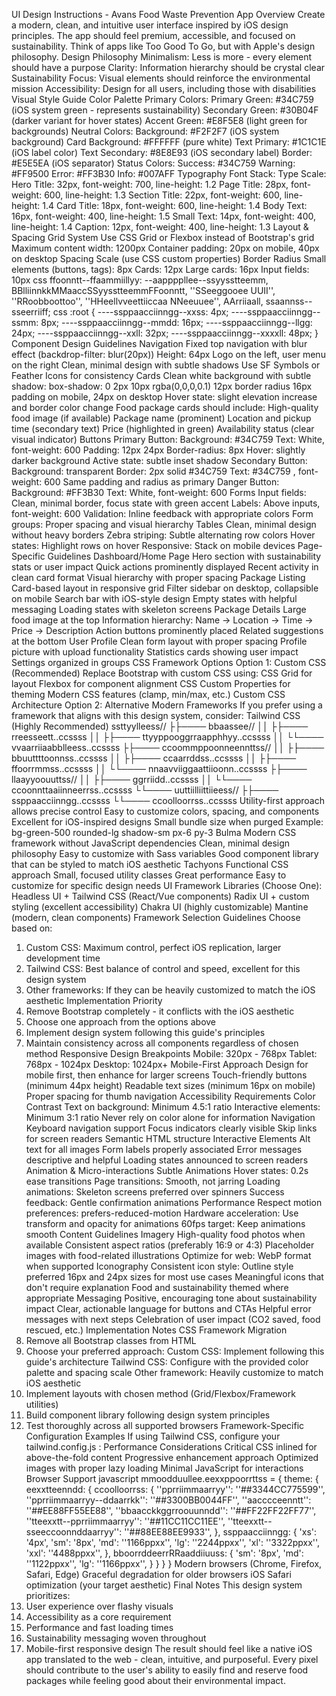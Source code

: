 UI Design Instructions - Avans Food Waste Prevention App
Overview
Create a modern, clean, and intuitive user interface inspired by iOS design principles. The app should feel
premium, accessible, and focused on sustainability. Think of apps like Too Good To Go, but with Apple's
design philosophy.
Design Philosophy
Minimalism: Less is more - every element should have a purpose
Clarity: Information hierarchy should be crystal clear
Sustainability Focus: Visual elements should reinforce the environmental mission
Accessibility: Design for all users, including those with disabilities
Visual Style Guide
Color Palette
Primary Colors:
Primary Green: #34C759 (iOS system green - represents sustainability)
Secondary Green: #30B04F (darker variant for hover states)
Accent Green: #E8F5E8 (light green for backgrounds)
Neutral Colors:
Background: #F2F2F7 (iOS system background)
Card Background: #FFFFFF (pure white)
Text Primary: #1C1C1E (iOS label color)
Text Secondary: #8E8E93 (iOS secondary label)
Border: #E5E5EA (iOS separator)
Status Colors:
Success: #34C759
Warning: #FF9500
Error: #FF3B30
Info: #007AFF
Typography
Font Stack:
Type Scale:
Hero Title: 32px, font-weight: 700, line-height: 1.2
Page Title: 28px, font-weight: 600, line-height: 1.3
Section Title: 22px, font-weight: 600, line-height: 1.4
Card Title: 18px, font-weight: 600, line-height: 1.4
Body Text: 16px, font-weight: 400, line-height: 1.5
Small Text: 14px, font-weight: 400, line-height: 1.4
Caption: 12px, font-weight: 400, line-height: 1.3
Layout & Spacing
Grid System
Use CSS Grid or Flexbox instead of Bootstrap's grid
Maximum content width: 1200px
Container padding: 20px on mobile, 40px on desktop
Spacing Scale (use CSS custom properties)
Border Radius
Small elements (buttons, tags): 8px
Cards: 12px
Large cards: 16px
Input fields: 10px
css
ffoonntt--ffaammiillyy: --aappppllee--ssyysstteemm, BBlliinnkkMMaaccSSyysstteemmFFoonntt, ''SSeeggooee UUII'', ''RRoobboottoo'', ''HHeellvveettiiccaa NNeeuuee'', AArriiaall, ssaannss--sseerriiff;
css
:root {
----ssppaacciinngg--xxss: 4px;
----ssppaacciinngg--ssmm: 8px;
----ssppaacciinngg--mmdd: 16px;
----ssppaacciinngg--llgg: 24px;
----ssppaacciinngg--xxll: 32px;
----ssppaacciinngg--xxxxll: 48px;
}
Component Design Guidelines
Navigation
Fixed top navigation with blur effect (backdrop-filter: blur(20px))
Height: 64px
Logo on the left, user menu on the right
Clean, minimal design with subtle shadows
Use SF Symbols or Feather Icons for consistency
Cards
Clean white background with subtle shadow: box-shadow: 0 2px 10px rgba(0,0,0,0.1)
12px border radius
16px padding on mobile, 24px on desktop
Hover state: slight elevation increase and border color change
Food package cards should include:
High-quality food image (if available)
Package name (prominent)
Location and pickup time (secondary text)
Price (highlighted in green)
Availability status (clear visual indicator)
Buttons
Primary Button:
Background: #34C759
Text: White, font-weight: 600
Padding: 12px 24px
Border-radius: 8px
Hover: slightly darker background
Active state: subtle inset shadow
Secondary Button:
Background: transparent
Border: 2px solid #34C759
Text: #34C759 , font-weight: 600
Same padding and radius as primary
Danger Button:
Background: #FF3B30
Text: White, font-weight: 600
Forms
Input fields: Clean, minimal border, focus state with green accent
Labels: Above inputs, font-weight: 600
Validation: Inline feedback with appropriate colors
Form groups: Proper spacing and visual hierarchy
Tables
Clean, minimal design without heavy borders
Zebra striping: Subtle alternating row colors
Hover states: Highlight rows on hover
Responsive: Stack on mobile devices
Page-Specific Guidelines
Dashboard/Home Page
Hero section with sustainability stats or user impact
Quick actions prominently displayed
Recent activity in clean card format
Visual hierarchy with proper spacing
Package Listing
Card-based layout in responsive grid
Filter sidebar on desktop, collapsible on mobile
Search bar with iOS-style design
Empty states with helpful messaging
Loading states with skeleton screens
Package Details
Large food image at the top
Information hierarchy: Name → Location → Time → Price → Description
Action buttons prominently placed
Related suggestions at the bottom
User Profile
Clean form layout with proper spacing
Profile picture with upload functionality
Statistics cards showing user impact
Settings organized in groups
CSS Framework Options
Option 1: Custom CSS (Recommended)
Replace Bootstrap with custom CSS using:
CSS Grid for layout
Flexbox for component alignment
CSS Custom Properties for theming
Modern CSS features (clamp, min/max, etc.)
Custom CSS Architecture
Option 2: Alternative Modern Frameworks
If you prefer using a framework that aligns with this design system, consider:
Tailwind CSS (Highly Recommended)
ssttyylleess//
├├──── bbaassee//
││ ├├──── rreesseett..ccssss
││ ├├──── ttyyppooggrraapphhyy..ccssss
││ └└──── vvaarriiaabblleess..ccssss
├├──── ccoommppoonneennttss//
││ ├├──── bbuuttttoonnss..ccssss
││ ├├──── ccaarrddss..ccssss
││ ├├──── ffoorrmmss..ccssss
││ └└──── nnaavviiggaattiioonn..ccssss
├├──── llaayyoouuttss//
││ ├├──── ggrriidd..ccssss
││ └└──── ccoonnttaaiinneerrss..ccssss
└└──── uuttiilliittiieess//
├├──── ssppaacciinngg..ccssss
└└──── ccoolloorrss..ccssss
Utility-first approach allows precise control
Easy to customize colors, spacing, and components
Excellent for iOS-inspired designs
Small bundle size when purged
Example: bg-green-500 rounded-lg shadow-sm px-6 py-3
Bulma
Modern CSS framework without JavaScript dependencies
Clean, minimal design philosophy
Easy to customize with Sass variables
Good component library that can be styled to match iOS aesthetic
Tachyons
Functional CSS approach
Small, focused utility classes
Great performance
Easy to customize for specific design needs
UI Framework Libraries (Choose One):
Headless UI + Tailwind CSS (React/Vue components)
Radix UI + custom styling (excellent accessibility)
Chakra UI (highly customizable)
Mantine (modern, clean components)
Framework Selection Guidelines
Choose based on:
1. Custom CSS: Maximum control, perfect iOS replication, larger development time
2. Tailwind CSS: Best balance of control and speed, excellent for this design system
3. Other frameworks: If they can be heavily customized to match the iOS aesthetic
Implementation Priority
1. Remove Bootstrap completely - it conflicts with the iOS aesthetic
2. Choose one approach from the options above
3. Implement design system following this guide's principles
4. Maintain consistency across all components regardless of chosen method
Responsive Design
Breakpoints
Mobile: 320px - 768px
Tablet: 768px - 1024px
Desktop: 1024px+
Mobile-First Approach
Design for mobile first, then enhance for larger screens
Touch-friendly buttons (minimum 44px height)
Readable text sizes (minimum 16px on mobile)
Proper spacing for thumb navigation
Accessibility Requirements
Color Contrast
Text on background: Minimum 4.5:1 ratio
Interactive elements: Minimum 3:1 ratio
Never rely on color alone for information
Navigation
Keyboard navigation support
Focus indicators clearly visible
Skip links for screen readers
Semantic HTML structure
Interactive Elements
Alt text for all images
Form labels properly associated
Error messages descriptive and helpful
Loading states announced to screen readers
Animation & Micro-interactions
Subtle Animations
Hover states: 0.2s ease transitions
Page transitions: Smooth, not jarring
Loading animations: Skeleton screens preferred over spinners
Success feedback: Gentle confirmation animations
Performance
Respect motion preferences: prefers-reduced-motion
Hardware acceleration: Use transform and opacity for animations
60fps target: Keep animations smooth
Content Guidelines
Imagery
High-quality food photos when available
Consistent aspect ratios (preferably 16:9 or 4:3)
Placeholder images with food-related illustrations
Optimize for web: WebP format when supported
Iconography
Consistent icon style: Outline style preferred
16px and 24px sizes for most use cases
Meaningful icons that don't require explanation
Food and sustainability themed where appropriate
Messaging
Positive, encouraging tone about sustainability impact
Clear, actionable language for buttons and CTAs
Helpful error messages with next steps
Celebration of user impact (CO2 saved, food rescued, etc.)
Implementation Notes
CSS Framework Migration
1. Remove all Bootstrap classes from HTML
2. Choose your preferred approach:
Custom CSS: Implement following this guide's architecture
Tailwind CSS: Configure with the provided color palette and spacing scale
Other framework: Heavily customize to match iOS aesthetic
3. Implement layouts with chosen method (Grid/Flexbox/Framework utilities)
4. Build component library following design system principles
5. Test thoroughly across all supported browsers
Framework-Specific Configuration Examples
If using Tailwind CSS, configure your tailwind.config.js :
Performance Considerations
Critical CSS inlined for above-the-fold content
Progressive enhancement approach
Optimized images with proper lazy loading
Minimal JavaScript for interactions
Browser Support
javascript
mmoodduullee.eexxppoorrttss = {
theme: {
eexxtteenndd: {
ccoolloorrss: {
''pprriimmaarryy'': ''##3344CC775599'',
''pprriimmaarryy--ddaarrkk'': ''##3300BB0044FF'',
''aacccceenntt'': ''##EE88FF55EE88'',
''bbaacckkggrroouunndd'': ''##FF22FF22FF77'',
''tteexxtt--pprriimmaarryy'': ''##11CC11CC11EE'',
''tteexxtt--sseeccoonnddaarryy'': ''##88EE88EE9933'',
},
ssppaacciinngg: {
'xs': '4px',
'sm': '8px',
'md': ''1166ppxx'',
'lg': ''2244ppxx'',
'xl': ''3322ppxx'',
'xxl': ''4488ppxx'',
},
bboorrddeerrRRaaddiiuuss: {
'sm': '8px',
'md': ''1122ppxx'',
'lg': ''1166ppxx'',
}
}
}
}
Modern browsers (Chrome, Firefox, Safari, Edge)
Graceful degradation for older browsers
iOS Safari optimization (your target aesthetic)
Final Notes
This design system prioritizes:
1. User experience over flashy visuals
2. Accessibility as a core requirement
3. Performance and fast loading times
4. Sustainability messaging woven throughout
5. Mobile-first responsive design
The result should feel like a native iOS app translated to the web - clean, intuitive, and purposeful. Every
pixel should contribute to the user's ability to easily find and reserve food packages while feeling good
about their environmental impact.